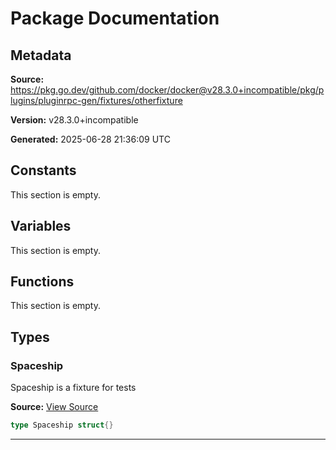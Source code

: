 # Package Documentation

## Metadata

**Source:** https://pkg.go.dev/github.com/docker/docker@v28.3.0+incompatible/pkg/plugins/pluginrpc-gen/fixtures/otherfixture

**Version:** v28.3.0+incompatible

**Generated:** 2025-06-28 21:36:09 UTC

## Constants

This section is empty.

## Variables

This section is empty.

## Functions

This section is empty.

## Types

### Spaceship

Spaceship is a fixture for tests

**Source:** [View Source](https://github.com/docker/docker/blob/v28.3.0/pkg/plugins/pluginrpc-gen/fixtures/otherfixture/spaceship.go#L4)  

```go
type Spaceship struct{}
```

---

